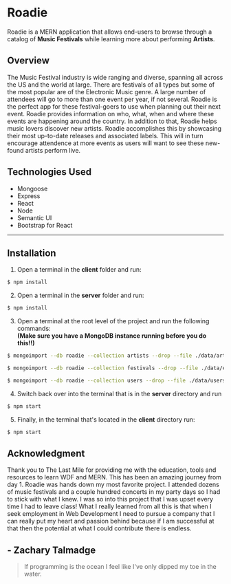 # Roadie

Roadie is a MERN application that allows end-users to browse through a catalog of <b>Music Festivals</b> while learning more about performing <b>Artists</b>. 


## Overview
The Music Festival industry is wide ranging and diverse, spanning all across the US and the world at large. There are festivals of all types but some of the most popular are of the Electronic Music genre. A large number of attendees will go to more than one event per year, if not several. Roadie is the perfect app for these festival-goers to use when planning out their next event. Roadie provides information on who, what, when and where these events are happening around the country. In addition to that, Roadie helps music lovers discover new artists. Roadie accomplishes this by showcasing their most up-to-date releases and associated labels. This will in turn encourage attendence at more events as users will want to see these new-found artists perform live.


## Technologies Used

  - Mongoose
  - Express
  - React
  - Node
  - Semantic UI
  - Bootstrap for React

---

## Installation

1. Open a terminal in the <b>client</b> folder and run:
```sh
$ npm install
```

2. Open a terminal in the <b>server</b> folder and run:
```sh
$ npm install
```

3. Open a terminal at the root level of the project and run the following commands: 
<br><b>(Make sure you have a MongoDB instance running before you do this!!)</b>
```sh
$ mongoimport --db roadie --collection artists --drop --file ./data/artists.json
```
```sh
$ mongoimport --db roadie --collection festivals --drop --file ./data/events.json
```

```sh
$ mongoimport --db roadie --collection users --drop --file ./data/users.json
```
4. Switch back over into the terminal that is in the <b>server</b> directory and run 
```sh
$ npm start
```

5. Finally, in the terminal that's located in the <b>client</b> directory run:
```sh
$ npm start
```

## Acknowledgment
Thank you to The Last Mile for providing me with the education, tools and resources to learn WDF and MERN. This has been an amazing journey from day 1. Roadie was hands down my most favorite project. I attended dozens of music festivals and a couple hundred concerts in my party days so I had to stick with what I knew. I was so into this project that I was upset every time I had to leave class! What I really learned from all this is that when I seek employment in Web Development I need to pursue a company that I can really put my heart and passion behind because if I am successful at that then the potential at what I could contribute there is endless.

## - Zachary Talmadge
>If programming is the ocean I feel like I've only dipped my toe in the water.